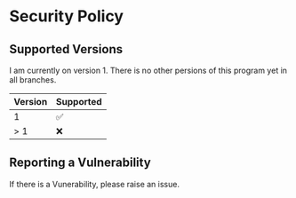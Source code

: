 # Security Policy

## Supported Versions

I am currently on version 1. There is no other persions of this program yet in all branches.

| Version | Supported          |
| ------- | ------------------ |
| 1       | :white_check_mark: |
| > 1     | :x:                |

## Reporting a Vulnerability

If there is a Vunerability, please raise an issue. 
